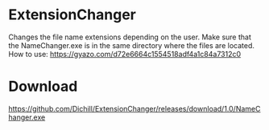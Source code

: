 # ExtensionChanger
Changes the file name extensions depending on the user. 
Make sure that the NameChanger.exe is in the same directory where the files are located.
How to use: https://gyazo.com/d72e6664c1554518adf4a1c84a7312c0

# Download
https://github.com/Dichill/ExtensionChanger/releases/download/1.0/NameChanger.exe
